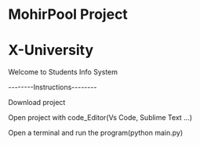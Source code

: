 # MohirPool Project
# X-University 

Welcome to Students Info System

--------Instructions--------

Download project

Open project with code_Editor(Vs Code, Sublime Text ...)

Open a terminal and run the program(python main.py)
